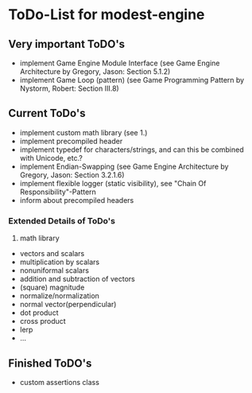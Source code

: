 # ToDo-List for modest-engine

## Very important ToDO's

- implement Game Engine Module Interface (see Game Engine Architecture by Gregory, Jason: Section 5.1.2)
- implement Game Loop (pattern) (see Game Programming Pattern by Nystorm, Robert: Section III.8)

## Current ToDo's

- implement custom math library (see 1.)
- implement precompiled header
- implement typedef for characters/strings, and can this be combined with Unicode, etc.?
- implement Endian-Swapping (see Game Engine Architecture by Gregory, Jason: Section 3.2.1.6)
- implement flexible logger (static visibility), see "Chain Of Responsibility"-Pattern
- inform about precompiled headers

### Extended Details of ToDo's

1. math library

- vectors and scalars
- multiplication by scalars
- nonuniformal scalars
- addition and subtraction of vectors
- (square) magnitude
- normalize/normalization
- normal vector(perpendicular)
- dot product
- cross product
- lerp
- ...

## Finished ToDO's

- custom assertions class